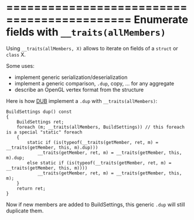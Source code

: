 ============================================
Enumerate fields with `__traits(allMembers)`
============================================

Using `__traits(allMembers, X)` allows to iterate on fields of a `struct` or `class` X.


Some uses:
- implement generic serialization/deserialization
- implement a generic comparison, `.dup`, copy, &hellip; for any aggregate
- describe an OpenGL vertex format from the structure


Here is how [DUB](https://github.com/D-Programming-Language/dub) implement a `.dup` with `__traits(allMembers)`:

    BuildSettings dup() const
    {
        BuildSettings ret;
        foreach (m; __traits(allMembers, BuildSettings)) // this foreach is a special "static" foreach
        {
            static if (is(typeof(__traits(getMember, ret, m) = __traits(getMember, this, m).dup)))
                __traits(getMember, ret, m) = __traits(getMember, this, m).dup;
            else static if (is(typeof(__traits(getMember, ret, m) = __traits(getMember, this, m))))
                __traits(getMember, ret, m) = __traits(getMember, this, m);
        }
        return ret;
    }

Now if new members are added to BuildSettings, this generic `.dup` will still duplicate them.
